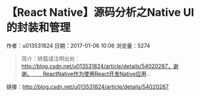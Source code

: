 # 【React Native】源码分析之Native UI的封装和管理
作者：u013531824
日期：2017-01-06 10:06
浏览量：5274
> 简介：转载请注明出处：http://blog.csdn.net/u013531824/article/details/54020287，谢谢。  ReactNative作为使用React开发Native应用...

 链接：http://blog.csdn.net/u013531824/article/details/54020287

